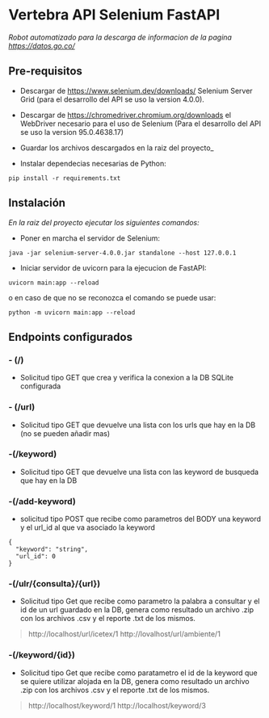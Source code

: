 # Vertebra API Selenium FastAPI

_Robot automatizado para la descarga de informacion de la pagina https://datos.go.co/_

## Pre-requisitos

- Descargar  de  https://www.selenium.dev/downloads/  Selenium Server Grid (para el desarrollo del API se uso la version 4.0.0).
- Descargar de https://chromedriver.chromium.org/downloads el WebDriver necesario para el uso de Selenium (Para el desarrollo del API se uso la version 95.0.4638.17)

- Guardar los archivos descargados en la raiz del proyecto_

- Instalar dependecias necesarias de Python:
```
pip install -r requirements.txt
```

## Instalación
_En la raiz del proyecto ejecutar los siguientes comandos:_


- Poner en marcha el servidor de Selenium:
```
java -jar selenium-server-4.0.0.jar standalone --host 127.0.0.1
```

- Iniciar servidor de uvicorn para la ejecucion de FastAPI:
```
uvicorn main:app --reload
```
o en caso de que no se reconozca el comando se puede usar:
```
python -m uvicorn main:app --reload
```


## Endpoints configurados

### - (/)
- Solicitud tipo GET que crea y verifica la conexion a la DB SQLite configurada

### - (/url)
- Solicitud tipo GET que devuelve una lista con los urls que hay en la DB (no se pueden añadir mas)

### -(/keyword)
- Solicitud tipo GET que devuelve una lista con las keyword de busqueda que hay en la DB

### -(/add-keyword)
- solicitud tipo POST que recibe como parametros del BODY una keyword y el url_id al que va asociado la keyword
```
{
  "keyword": "string",
  "url_id": 0
}
```

### -(/ulr/{consulta}/{url})
- Solicitud tipo Get que recibe como parametro la palabra a consultar y el id de un url guardado en la DB, genera como resultado un archivo .zip con los archivos .csv y el reporte .txt de los mismos.
> http://localhost/url/icetex/1
> http://lovalhost/url/ambiente/1

### -(/keyword/{id})
- Solicitud tipo Get que recibe como paratametro el id de la keyword que se quiere utilizar alojada en la DB, genera como resultado un archivo .zip con los archivos .csv y el reporte .txt de los mismos.
> http://localhost/keyword/1
> http://localhost/keyword/3
